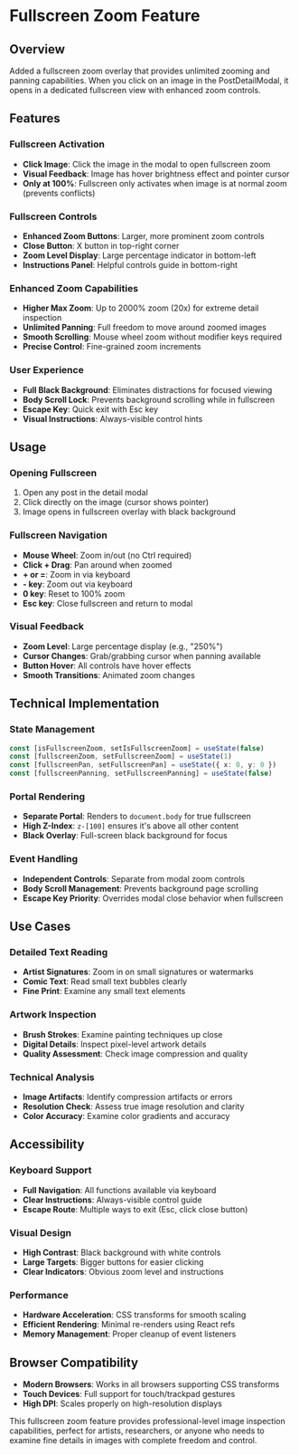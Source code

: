 # Fullscreen Zoom Feature

## Overview
Added a fullscreen zoom overlay that provides unlimited zooming and panning capabilities. When you click on an image in the PostDetailModal, it opens in a dedicated fullscreen view with enhanced zoom controls.

## Features

### Fullscreen Activation
- **Click Image**: Click the image in the modal to open fullscreen zoom
- **Visual Feedback**: Image has hover brightness effect and pointer cursor
- **Only at 100%**: Fullscreen only activates when image is at normal zoom (prevents conflicts)

### Fullscreen Controls
- **Enhanced Zoom Buttons**: Larger, more prominent zoom controls
- **Close Button**: X button in top-right corner
- **Zoom Level Display**: Large percentage indicator in bottom-left
- **Instructions Panel**: Helpful controls guide in bottom-right

### Enhanced Zoom Capabilities
- **Higher Max Zoom**: Up to 2000% zoom (20x) for extreme detail inspection
- **Unlimited Panning**: Full freedom to move around zoomed images
- **Smooth Scrolling**: Mouse wheel zoom without modifier keys required
- **Precise Control**: Fine-grained zoom increments

### User Experience
- **Full Black Background**: Eliminates distractions for focused viewing
- **Body Scroll Lock**: Prevents background scrolling while in fullscreen
- **Escape Key**: Quick exit with Esc key
- **Visual Instructions**: Always-visible control hints

## Usage

### Opening Fullscreen
1. Open any post in the detail modal
2. Click directly on the image (cursor shows pointer)
3. Image opens in fullscreen overlay with black background

### Fullscreen Navigation
- **Mouse Wheel**: Zoom in/out (no Ctrl required)
- **Click + Drag**: Pan around when zoomed
- **+ or =**: Zoom in via keyboard
- **- key**: Zoom out via keyboard  
- **0 key**: Reset to 100% zoom
- **Esc key**: Close fullscreen and return to modal

### Visual Feedback
- **Zoom Level**: Large percentage display (e.g., "250%")
- **Cursor Changes**: Grab/grabbing cursor when panning available
- **Button Hover**: All controls have hover effects
- **Smooth Transitions**: Animated zoom changes

## Technical Implementation

### State Management
```typescript
const [isFullscreenZoom, setIsFullscreenZoom] = useState(false)
const [fullscreenZoom, setFullscreenZoom] = useState(1)
const [fullscreenPan, setFullscreenPan] = useState({ x: 0, y: 0 })
const [fullscreenPanning, setFullscreenPanning] = useState(false)
```

### Portal Rendering
- **Separate Portal**: Renders to `document.body` for true fullscreen
- **High Z-Index**: `z-[100]` ensures it's above all other content
- **Black Overlay**: Full-screen black background for focus

### Event Handling
- **Independent Controls**: Separate from modal zoom controls
- **Body Scroll Management**: Prevents background page scrolling
- **Escape Key Priority**: Overrides modal close behavior when fullscreen

## Use Cases

### Detailed Text Reading
- **Artist Signatures**: Zoom in on small signatures or watermarks
- **Comic Text**: Read small text bubbles clearly
- **Fine Print**: Examine any small text elements

### Artwork Inspection  
- **Brush Strokes**: Examine painting techniques up close
- **Digital Details**: Inspect pixel-level artwork details
- **Quality Assessment**: Check image compression and quality

### Technical Analysis
- **Image Artifacts**: Identify compression artifacts or errors
- **Resolution Check**: Assess true image resolution and clarity
- **Color Accuracy**: Examine color gradients and accuracy

## Accessibility

### Keyboard Support
- **Full Navigation**: All functions available via keyboard
- **Clear Instructions**: Always-visible control guide
- **Escape Route**: Multiple ways to exit (Esc, click close button)

### Visual Design
- **High Contrast**: Black background with white controls
- **Large Targets**: Bigger buttons for easier clicking
- **Clear Indicators**: Obvious zoom level and instructions

### Performance
- **Hardware Acceleration**: CSS transforms for smooth scaling
- **Efficient Rendering**: Minimal re-renders using React refs
- **Memory Management**: Proper cleanup of event listeners

## Browser Compatibility
- **Modern Browsers**: Works in all browsers supporting CSS transforms
- **Touch Devices**: Full support for touch/trackpad gestures
- **High DPI**: Scales properly on high-resolution displays

This fullscreen zoom feature provides professional-level image inspection capabilities, perfect for artists, researchers, or anyone who needs to examine fine details in images with complete freedom and control.